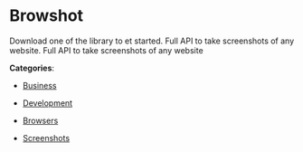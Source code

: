 # Browshot


Download one of the library to et started.  Full API to take screenshots of any website. Full API to take screenshots of any website



**Categories**:

- [Business](https://github.com/apis-list/apis-list#business)

- [Development](https://github.com/apis-list/apis-list#development)

- [Browsers](https://github.com/apis-list/apis-list#browsers)

- [Screenshots](https://github.com/apis-list/apis-list#screenshots)



